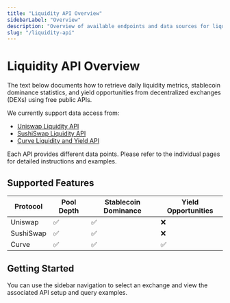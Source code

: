```yaml
---
title: "Liquidity API Overview"
sidebarLabel: "Overview"
description: "Overview of available endpoints and data sources for liquidity tracking, stablecoin dominance, and yield opportunities across Uniswap, SushiSwap, and Curve."
slug: "/liquidity-api"
---
```


# Liquidity API Overview

The text below documents how to retrieve daily liquidity metrics, stablecoin dominance statistics, and yield opportunities from decentralized exchanges (DEXs) using free public APIs.

We currently support data access from:

- [Uniswap Liquidity API](./uniswap-api)
- [SushiSwap Liquidity API](./sushiswap-api)
- [Curve Liquidity and Yield API](./curve-api)

Each API provides different data points. Please refer to the individual pages for detailed instructions and examples.

## Supported Features

| Protocol  | Pool Depth | Stablecoin Dominance | Yield Opportunities |
| --------- | ---------- | -------------------- | ------------------- |
| Uniswap   | ✅          | ✅                    | ❌                   |
| SushiSwap | ✅          | ✅                    | ❌                   |
| Curve     | ✅          | ✅                    | ✅                   |

## Getting Started

You can use the sidebar navigation to select an exchange and view the associated API setup and query examples.
